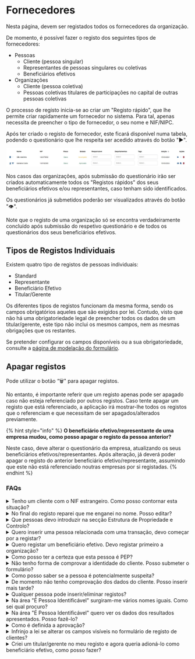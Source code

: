 # Fornecedores

Nesta página, devem ser registados todos os fornecedores da organização.

De momento, é possível fazer o registo dos seguintes tipos de fornecedores:

* Pessoas
  * Cliente (pessoa singular)
  * Representantes de pessoas singulares ou coletivas
  * Beneficiários efetivos
* Organizações
  * Cliente (pessoa coletiva)
  * Pessoas coletivas titulares de participações no capital de outras pessoas coletivas

O processo de registo inicia-se ao criar um "Registo rápido", que lhe permite criar rapidamente um fornecedor no sistema. Para tal, apenas necessita de preencher o tipo de fornecedor, o seu nome e NIF/NIPC.

Após ter criado o registo de fornecedor, este ficará disponível numa tabela, podendo o questionário que lhe respeita ser acedido através do botão "▶".

![Tabela de fornecedores](../../../.gitbook/assets/clientesPT.jpg)

Nos casos das organizações, após submissão do questionário irão ser criados automaticamente todos os "Registos rápidos" dos seus beneficiários efetivos e/ou representantes, caso tenham sido identificados.

Os questionários já submetidos poderão ser visualizados através do botão "👁".

Note que o registo de uma organização só se encontra verdadeiramente concluído após submissão do respetivo questionário e de todos os questionários dos seus beneficiários efetivos.

## Tipos de Registos Individuais

Existem quatro tipo de registos de pessoas individuais:

* Standard
* Representante
* Beneficiário Efetivo
* Titular/Gerente

Os diferentes tipos de registos funcionam da mesma forma, sendo os campos obrigatórios aqueles que são exigidos por lei. Contudo, visto que não há uma obrigatoriedade legal de preencher todos os dados de um titular/gerente, este tipo não inclui os mesmos campos, nem as mesmas obrigações que os restantes.

Se pretender configurar os campos disponíveis ou a sua obrigatoriedade, consulte a [página de modelação do formulário](../../configuracoes/modelacao-do-formulario-de-registo-de-cliente.md#modelacao).

## Apagar registos

Pode utilizar o botão “🗑️" para apagar registos.

No entanto, é importante referir que um registo apenas pode ser apagado caso não esteja referenciado por outros registos. Caso tente apagar um registo que está referenciado, a aplicação irá mostrar-lhe todos os registos que o referenciam e que necessitam de ser apagados/alterados previamente.

{% hint style="info" %}
**O beneficiário efetivo/representante de uma empresa mudou, como posso apagar o registo da pessoa anterior?**

Neste caso, deve alterar o questionário da empresa, atualizando os seus beneficiários efetivos/representantes. Após alteração, já deverá poder apagar o registo do anterior beneficiário efetivo/representante, assumindo que este não está referenciado noutras empresas por si registadas.
{% endhint %}

### FAQs

<details>

<summary>Tenho um cliente com o NIF estrangeiro. Como posso contornar esta situação?</summary>

Para considerar o registo válido, antes do NIF insira as letras correspondentes ao domínio do país. Por exemplo, se o NIF for referente a França deve inserir: "FR555555555"

</details>

<details>

<summary>No final do registo reparei que me enganei no nome. Posso editar?</summary>

Não, não é possível editar o nome de um cliente já criado. Caso se tenha enganado, terá que remover o registo e registar novamente o cliente com os dados corretos.

</details>

<details>

<summary>Que pessoas devo introduzir na secção Estrutura de Propriedade e Controlo?</summary>

Segundo a Lei 83/2017, Artigo 24.º 1.b, deve ser aferida a: "v) Identidade dos titulares de participações no capital e nos direitos de voto de valor igual ou superior a 5 %;"

Note que, caso identifique titulares de participações no capital e nos direitos de voto inferior a 5 %, a aplicação irá obrigá-lo a recolher os elementos identificativos referidos na lei.

</details>

<details>

<summary>Quero inserir uma pessoa relacionada com uma transação, devo começar por a registar?</summary>

A escolha de registar em primeiro lugar ou não o cliente individual, fica sempre a cargo do cliente.

Caso pretenda começar por registar a transação, pode nesse mesmo registo associar como comprador, vendedor ou representante uma pessoa existente ou criar uma nova. Nesta último caso, o registo é criado automaticamente, tendo apenas que completar os dados em falta.

</details>

<details>

<summary>Quero registar um beneficiário efetivo. Devo registar primeiro a organização?</summary>

A escolha de registar em primeiro lugar ou não a organização ou o cliente individual, fica sempre a cargo do cliente.

Caso pretenda começar por registar a organização, pode nesse mesmo registo associar como representante, titular ou beneficiário efetivo uma pessoa existente ou criar uma nova. Nesta último caso, o registo é criado automaticamente, tendo apenas que completar os dados em falta.

</details>

<details>

<summary>Como posso ter a certeza que esta pessoa é PEP?</summary>

Para ter a certeza que a pessoa é PEP, basta fazer a verificação no registo de clientes. Este sugerirá nomes com um determinado grau de semelhança tal como no menu de validações.

</details>

<details>

<summary>Não tenho forma de comprovar a identidade do cliente. Posso submeter o formulário?</summary>

Não. Para submeter o formulário, terá de introduzir obrigatoriamente o nome e fazer upload de um documento de identificação válido (CC, BI, Passaporte, Autorização de Residência, Boletim ou Certidão de Nascimento), ou fazer uma autenticação eletrónica.

</details>

<details>

<summary>Como posso saber se a pessoa é potencialmente suspeita?</summary>

A análise de suspeita é feita pelo cliente, ou conforme definido na lista de suspeições.

</details>

<details>

<summary>De momento não tenho comprovação dos dados do cliente. Posso inserir mais tarde?</summary>

Sim, desde que não submeta o registo. Para o registo ficar completo precisa obrigatoriamente de inserir a comprovação dos dados.

Em alternativa pode configurar o seu registo para não requerer o comprovativo. Para isso veja o nosso separador de "Modelação do Formulário de Registo de Cliente".

</details>

<details>

<summary>Qualquer pessoa pode inserir/eliminar registos?</summary>

Não. É o responsável pela organização que faz a gestão dos utilizadores da plataforma (independentemente da categoria).

Desta forma, só as pessoas autorizadas pela organização podem aceder e utilizar o registo de clientes. Todas as ações efetuadas ficam registadas no histórico.

</details>

<details>

<summary>Na área "É Pessoa Identificável" surgiram-me vários nomes iguais. Como sei qual procuro?</summary>

Os resultados são sugeridos pela semelhança do nome. Todos os nomes que formam o nome inserido no registo têm de constar também no nome da pessoa identificável.

São-lhe dados até 25 nomes com diferentes graus de semelhanças sugeridos pela plataforma. A partir daí é importante verificar qual o que procura.

</details>

<details>

<summary>Na área "É Pessoa Identificável" quero ver os dados dos resultados apresentados. Posso fazê-lo?</summary>

Sim, se adquirir o menu de validações. No caso de ter acesso a este menu e o seu registo lhe apresentar resultados compatíveis com o nome introduzido, aparecer-lhe-á uma lista de nomes acompanhados de um botão de um olho. Pode clicar no botão do olho e consultar todos os dados referentes a essa pessoa e comprovar que se trata da pessoa correta.

</details>

<details>

<summary>Como é definida a aprovação?</summary>

A aprovação é sempre definida por si.

</details>

<details>

<summary>Infrinjo a lei se alterar os campos visíveis no formulário de registo de clientes?</summary>

A PEPData permite que cada cliente customize os seus formulários de acordo com a informação que tem, evitando desta forma que os formulários na plataforma fiquem incompletos e sem risco atraibuído.

Há medida que for angariando mais informações sobre os seus clientes, pode acrescentar os campos de novas informações como obrigatórios aos seus formulários.

Para saber mais sobre esta customização veja "Modelação do Formulário de Registo de Cliente".

</details>

<details>

<summary>Criei um titular/gerente no meu registo e agora queria adioná-lo como beneficiário efetivo, como posso fazer?</summary>

O tipo de registo titular/gerente é um registo mais simplificado e com menos campos por não haver obrigação legal para o seu preenchimento detalhado. Contudo, no caso de um beneficiário efetivo, essa obrigação existe. Desta forma, deverá eliminar o seu registo criado como sendo titular/gerente, e criá-lo primeiramente como um registo standard, de representante ou de beneficiário efetivo. Depois, poderá adicionar novamente o seu registo como sendo titular/representante de uma entidade.

</details>
